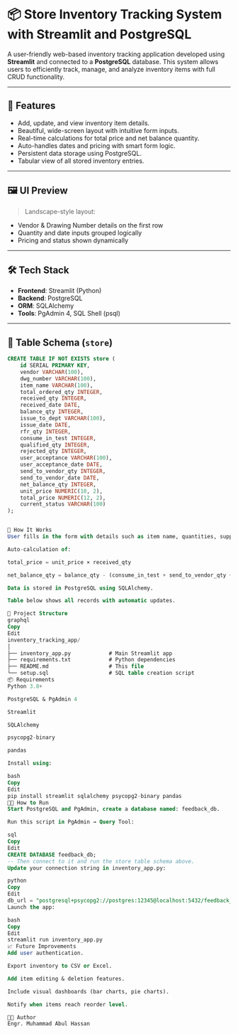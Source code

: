 # 📦 Store Inventory Tracking System with Streamlit and PostgreSQL

A user-friendly web-based inventory tracking application developed using **Streamlit** and connected to a **PostgreSQL** database. This system allows users to efficiently track, manage, and analyze inventory items with full CRUD functionality.

---

## 🚀 Features

- Add, update, and view inventory item details.
- Beautiful, wide-screen layout with intuitive form inputs.
- Real-time calculations for total price and net balance quantity.
- Auto-handles dates and pricing with smart form logic.
- Persistent data storage using PostgreSQL.
- Tabular view of all stored inventory entries.

---

## 🖼️ UI Preview

> Landscape-style layout:
- Vendor & Drawing Number details on the first row
- Quantity and date inputs grouped logically
- Pricing and status shown dynamically

---

## 🛠️ Tech Stack

- **Frontend**: Streamlit (Python)
- **Backend**: PostgreSQL
- **ORM**: SQLAlchemy
- **Tools**: PgAdmin 4, SQL Shell (psql)

---

## 🧰 Table Schema (`store`)

```sql
CREATE TABLE IF NOT EXISTS store (
    id SERIAL PRIMARY KEY,
    vendor VARCHAR(100),
    dwg_number VARCHAR(100),
    item_name VARCHAR(100),
    total_ordered_qty INTEGER,
    received_qty INTEGER,
    received_date DATE,
    balance_qty INTEGER,
    issue_to_dept VARCHAR(100),
    issue_date DATE,
    rfr_qty INTEGER,
    consume_in_test INTEGER,
    qualified_qty INTEGER,
    rejected_qty INTEGER,
    user_acceptance VARCHAR(100),
    user_acceptance_date DATE,
    send_to_vendor_qty INTEGER,
    send_to_vendor_date DATE,
    net_balance_qty INTEGER,
    unit_price NUMERIC(10, 2),
    total_price NUMERIC(12, 2),
    current_status VARCHAR(100)
);


🧪 How It Works
User fills in the form with details such as item name, quantities, supplier info, and dates.

Auto-calculation of:

total_price = unit_price × received_qty

net_balance_qty = balance_qty - (consume_in_test + send_to_vendor_qty + rejected_qty)

Data is stored in PostgreSQL using SQLAlchemy.

Table below shows all records with automatic updates.

🧱 Project Structure
graphql
Copy
Edit
inventory_tracking_app/
│
├── inventory_app.py            # Main Streamlit app
├── requirements.txt            # Python dependencies
├── README.md                   # This file
└── setup.sql                   # SQL table creation script
📦 Requirements
Python 3.8+

PostgreSQL & PgAdmin 4

Streamlit

SQLAlchemy

psycopg2-binary

pandas

Install using:

bash
Copy
Edit
pip install streamlit sqlalchemy psycopg2-binary pandas
🧑‍💻 How to Run
Start PostgreSQL and PgAdmin, create a database named: feedback_db.

Run this script in PgAdmin → Query Tool:

sql
Copy
Edit
CREATE DATABASE feedback_db;
-- Then connect to it and run the store table schema above.
Update your connection string in inventory_app.py:

python
Copy
Edit
db_url = "postgresql+psycopg2://postgres:12345@localhost:5432/feedback_db"
Launch the app:

bash
Copy
Edit
streamlit run inventory_app.py
📈 Future Improvements
Add user authentication.

Export inventory to CSV or Excel.

Add item editing & deletion features.

Include visual dashboards (bar charts, pie charts).

Notify when items reach reorder level.

🧑‍🔧 Author
Engr. Muhammad Abul Hassan
